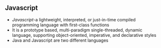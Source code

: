 ## Javascript

* *Javascript*-a lightweight, interpreted, or just-in-time compiled programming language with first-class functions 
* It is a prototype based, multi-paradigm single-threaded, dynamic language, supporting object-oriented, imperative, and declarative styles
* Java and Javascript are two different languages 
